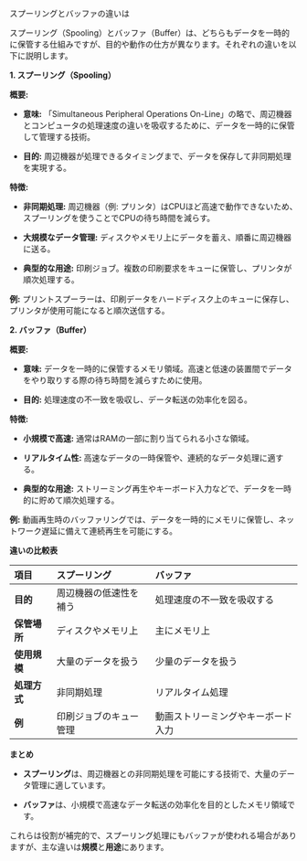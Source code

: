 スプーリングとバッファの違いは

スプーリング（Spooling）とバッファ（Buffer）は、どちらもデータを一時的に保管する仕組みですが、目的や動作の仕方が異なります。それぞれの違いを以下に説明します。

**1. スプーリング（Spooling）**

**概要:**

- **意味:** 「Simultaneous Peripheral Operations On-Line」の略で、周辺機器とコンピュータの処理速度の違いを吸収するために、データを一時的に保管して管理する技術。

- **目的:** 周辺機器が処理できるタイミングまで、データを保存して非同期処理を実現する。

**特徴:**

- **非同期処理:** 周辺機器（例: プリンタ）はCPUほど高速で動作できないため、スプーリングを使うことでCPUの待ち時間を減らす。

- **大規模なデータ管理:** ディスクやメモリ上にデータを蓄え、順番に周辺機器に送る。

- **典型的な用途:** 印刷ジョブ。複数の印刷要求をキューに保管し、プリンタが順次処理する。

**例:** プリントスプーラーは、印刷データをハードディスク上のキューに保存し、プリンタが使用可能になると順次送信する。

**2. バッファ（Buffer）**

**概要:**

- **意味:** データを一時的に保管するメモリ領域。高速と低速の装置間でデータをやり取りする際の待ち時間を減らすために使用。

- **目的:** 処理速度の不一致を吸収し、データ転送の効率化を図る。

**特徴:**

- **小規模で高速:** 通常はRAMの一部に割り当てられる小さな領域。

- **リアルタイム性:** 高速なデータの一時保管や、連続的なデータ処理に適する。

- **典型的な用途:** ストリーミング再生やキーボード入力などで、データを一時的に貯めて順次処理する。

**例:** 動画再生時のバッファリングでは、データを一時的にメモリに保管し、ネットワーク遅延に備えて連続再生を可能にする。

**違いの比較表**

| **項目**     | **スプーリング**       | **バッファ**                       |
|:-------------|:-----------------------|:-----------------------------------|
| **目的**     | 周辺機器の低速性を補う | 処理速度の不一致を吸収する         |
| **保管場所** | ディスクやメモリ上     | 主にメモリ上                       |
| **使用規模** | 大量のデータを扱う     | 少量のデータを扱う                 |
| **処理方式** | 非同期処理             | リアルタイム処理                   |
| **例**       | 印刷ジョブのキュー管理 | 動画ストリーミングやキーボード入力 |

**まとめ**

- **スプーリング**は、周辺機器との非同期処理を可能にする技術で、大量のデータ管理に適しています。

- **バッファ**は、小規模で高速なデータ転送の効率化を目的としたメモリ領域です。

これらは役割が補完的で、スプーリング処理にもバッファが使われる場合がありますが、主な違いは**規模**と**用途**にあります。
